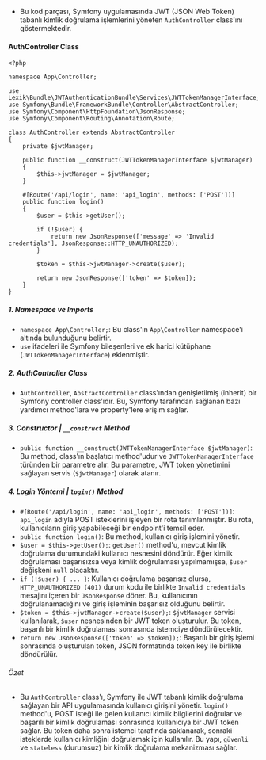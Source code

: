 + Bu kod parçası, Symfony uygulamasında JWT (JSON Web Token) tabanlı kimlik doğrulama işlemlerini yöneten `AuthController` class'ını göstermektedir.

#### AuthController Class
~~~~~~~
<?php

namespace App\Controller;

use Lexik\Bundle\JWTAuthenticationBundle\Services\JWTTokenManagerInterface;
use Symfony\Bundle\FrameworkBundle\Controller\AbstractController;
use Symfony\Component\HttpFoundation\JsonResponse;
use Symfony\Component\Routing\Annotation\Route;

class AuthController extends AbstractController
{
    private $jwtManager;

    public function __construct(JWTTokenManagerInterface $jwtManager)
    {
        $this->jwtManager = $jwtManager;
    }

    #[Route('/api/login', name: 'api_login', methods: ['POST'])]
    public function login()
    {
        $user = $this->getUser();

        if (!$user) {
            return new JsonResponse(['message' => 'Invalid credentials'], JsonResponse::HTTP_UNAUTHORIZED);
        }

        $token = $this->jwtManager->create($user);

        return new JsonResponse(['token' => $token]);
    }
}
~~~~~~~

##### 1. Namespace ve Imports
+ `namespace App\Controller;`: Bu class'ın `App\Controller` namespace'i altında bulunduğunu belirtir.
+ `use` ifadeleri ile Symfony bileşenleri ve ek harici kütüphane (`JWTTokenManagerInterface`) eklenmiştir.

##### 2. AuthController Class
+ `AuthController`, `AbstractController` class'ından genişletilmiş (inherit) bir Symfony controller class'ıdır. Bu, Symfony tarafından sağlanan bazı yardımcı method'lara ve property'lere erişim sağlar.

##### 3. Constructor | `__construct` Method
+ `public function __construct(JWTTokenManagerInterface $jwtManager)`: Bu method, class'ın başlatıcı method'udur ve `JWTTokenManagerInterface` türünden bir parametre alır. Bu parametre, JWT token yönetimini sağlayan servis (`$jwtManager`) olarak atanır.

##### 4. Login Yöntemi | `login()` Method
+ `#[Route('/api/login', name: 'api_login', methods: ['POST'])]`: `api_login` adıyla POST isteklerini işleyen bir rota tanımlanmıştır. Bu rota, kullanıcıların giriş yapabileceği bir endpoint'i temsil eder.
+ `public function login()`: Bu method, kullanıcı giriş işlemini yönetir.
+ `$user = $this->getUser();`: `getUser()` method'u, mevcut kimlik doğrulama durumundaki kullanıcı nesnesini döndürür. Eğer kimlik doğrulaması başarısızsa veya kimlik doğrulaması yapılmamışsa, `$user` değişkeni `null` olacaktır.
+ `if (!$user) { ... }`: Kullanıcı doğrulama başarısız olursa, `HTTP_UNAUTHORIZED (401)` durum kodu ile birlikte `Invalid credentials` mesajını içeren bir `JsonResponse` döner. Bu, kullanıcının doğrulanamadığını ve giriş işleminin başarısız olduğunu belirtir.
+ `$token = $this->jwtManager->create($user);`: `$jwtManager` servisi kullanılarak, `$user` nesnesinden bir JWT token oluşturulur. Bu token, başarılı bir kimlik doğrulaması sonrasında istemciye döndürülecektir.
+ `return new JsonResponse(['token' => $token]);`: Başarılı bir giriş işlemi sonrasında oluşturulan token, JSON formatında token key ile birlikte döndürülür.

###### Özet
+ Bu `AuthController` class'ı, Symfony ile JWT tabanlı kimlik doğrulama sağlayan bir API uygulamasında kullanıcı girişini yönetir. `login()` method'u, POST isteği ile gelen kullanıcı kimlik bilgilerini doğrular ve başarılı bir kimlik doğrulaması sonrasında kullanıcıya bir JWT token sağlar. Bu token daha sonra istemci tarafında saklanarak, sonraki isteklerde kullanıcı kimliğini doğrulamak için kullanılır. Bu yapı, `güvenli` ve `stateless` (durumsuz) bir kimlik doğrulama mekanizması sağlar.
